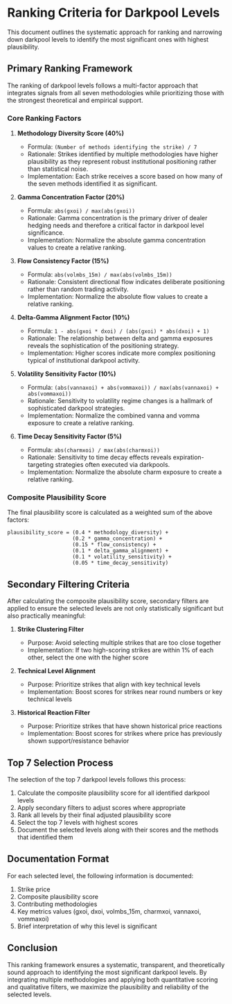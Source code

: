 # Ranking Criteria for Darkpool Levels

This document outlines the systematic approach for ranking and narrowing down darkpool levels to identify the most significant ones with highest plausibility.

## Primary Ranking Framework

The ranking of darkpool levels follows a multi-factor approach that integrates signals from all seven methodologies while prioritizing those with the strongest theoretical and empirical support.

### Core Ranking Factors

1. **Methodology Diversity Score (40%)**
   - Formula: `(Number of methods identifying the strike) / 7`
   - Rationale: Strikes identified by multiple methodologies have higher plausibility as they represent robust institutional positioning rather than statistical noise.
   - Implementation: Each strike receives a score based on how many of the seven methods identified it as significant.

2. **Gamma Concentration Factor (20%)**
   - Formula: `abs(gxoi) / max(abs(gxoi))`
   - Rationale: Gamma concentration is the primary driver of dealer hedging needs and therefore a critical factor in darkpool level significance.
   - Implementation: Normalize the absolute gamma concentration values to create a relative ranking.

3. **Flow Consistency Factor (15%)**
   - Formula: `abs(volmbs_15m) / max(abs(volmbs_15m))`
   - Rationale: Consistent directional flow indicates deliberate positioning rather than random trading activity.
   - Implementation: Normalize the absolute flow values to create a relative ranking.

4. **Delta-Gamma Alignment Factor (10%)**
   - Formula: `1 - abs(gxoi * dxoi) / (abs(gxoi) * abs(dxoi) + 1)`
   - Rationale: The relationship between delta and gamma exposures reveals the sophistication of the positioning strategy.
   - Implementation: Higher scores indicate more complex positioning typical of institutional darkpool activity.

5. **Volatility Sensitivity Factor (10%)**
   - Formula: `(abs(vannaxoi) + abs(vommaxoi)) / max(abs(vannaxoi) + abs(vommaxoi))`
   - Rationale: Sensitivity to volatility regime changes is a hallmark of sophisticated darkpool strategies.
   - Implementation: Normalize the combined vanna and vomma exposure to create a relative ranking.

6. **Time Decay Sensitivity Factor (5%)**
   - Formula: `abs(charmxoi) / max(abs(charmxoi))`
   - Rationale: Sensitivity to time decay effects reveals expiration-targeting strategies often executed via darkpools.
   - Implementation: Normalize the absolute charm exposure to create a relative ranking.

### Composite Plausibility Score

The final plausibility score is calculated as a weighted sum of the above factors:

```
plausibility_score = (0.4 * methodology_diversity) + 
                     (0.2 * gamma_concentration) + 
                     (0.15 * flow_consistency) + 
                     (0.1 * delta_gamma_alignment) + 
                     (0.1 * volatility_sensitivity) + 
                     (0.05 * time_decay_sensitivity)
```

## Secondary Filtering Criteria

After calculating the composite plausibility score, secondary filters are applied to ensure the selected levels are not only statistically significant but also practically meaningful:

1. **Strike Clustering Filter**
   - Purpose: Avoid selecting multiple strikes that are too close together
   - Implementation: If two high-scoring strikes are within 1% of each other, select the one with the higher score

2. **Technical Level Alignment**
   - Purpose: Prioritize strikes that align with key technical levels
   - Implementation: Boost scores for strikes near round numbers or key technical levels

3. **Historical Reaction Filter**
   - Purpose: Prioritize strikes that have shown historical price reactions
   - Implementation: Boost scores for strikes where price has previously shown support/resistance behavior

## Top 7 Selection Process

The selection of the top 7 darkpool levels follows this process:

1. Calculate the composite plausibility score for all identified darkpool levels
2. Apply secondary filters to adjust scores where appropriate
3. Rank all levels by their final adjusted plausibility score
4. Select the top 7 levels with highest scores
5. Document the selected levels along with their scores and the methods that identified them

## Documentation Format

For each selected level, the following information is documented:

1. Strike price
2. Composite plausibility score
3. Contributing methodologies
4. Key metrics values (gxoi, dxoi, volmbs_15m, charmxoi, vannaxoi, vommaxoi)
5. Brief interpretation of why this level is significant

## Conclusion

This ranking framework ensures a systematic, transparent, and theoretically sound approach to identifying the most significant darkpool levels. By integrating multiple methodologies and applying both quantitative scoring and qualitative filters, we maximize the plausibility and reliability of the selected levels.
